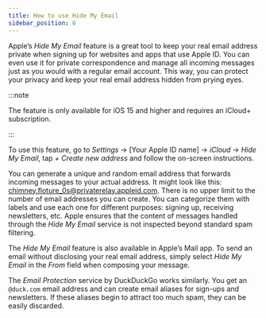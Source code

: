 ```yaml
---
title: How to use Hide My Email
sidebar_position: 6
---
```


Apple’s *Hide My Email* feature is a great tool to keep your real email address private when signing up for websites and apps that use Apple ID. You can even use it for private correspondence and manage all incoming messages just as you would with a regular email account. This way, you can protect your privacy and keep your real email address hidden from prying eyes.

:::note

The feature is only available for iOS 15 and higher and requires an iCloud+ subscription.

:::

To use this feature, go to *Settings* → [Your Apple ID name] → *iCloud* → *Hide My Email*, tap *+ Create new address* and follow the on-screen instructions.

You can generate a unique and random email address that forwards incoming messages to your actual address. It might look like this: chimney.floture_0s@privaterelay.appleid.com. There is no upper limit to the number of email addresses you can create. You can categorize them with labels and use each one for different purposes: signing up, receiving newsletters, etc. Apple ensures that the content of messages handled through the *Hide My Email* service is not inspected beyond standard spam filtering.

The *Hide My Email* feature is also available in Apple’s Mail app. To send an email without disclosing your real email address, simply select *Hide My Email* in the *From* field when composing your message.

The *Email Protection* service by DuckDuckGo works similarly. You get an `@duck.com` email address and can create email aliases for sign-ups and newsletters. If these aliases begin to attract too much spam, they can be easily discarded.
